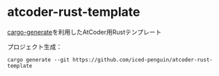 # atcoder-rust-template

[cargo-generate](https://github.com/cargo-generate/cargo-generate)を利用したAtCoder用Rustテンプレート

プロジェクト生成：

```
cargo generate --git https://github.com/iced-penguin/atcoder-rust-template
```